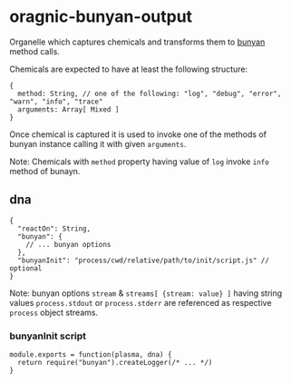 # oragnic-bunyan-output

Organelle which captures chemicals and transforms them to [bunyan](https://github.com/trentm/node-bunyan) method calls.

Chemicals are expected to have at least the following structure:

    {
      method: String, // one of the following: "log", "debug", "error", "warn", "info", "trace"
      arguments: Array[ Mixed ]
    }

Once chemical is captured it is used to invoke one of the methods of bunyan instance calling it with given `arguments`. 

Note: Chemicals with `method` property having value of `log` invoke `info` method of bunayn.

## dna

    {
      "reactOn": String,
      "bunyan": {
        // ... bunyan options
      },
      "bunyanInit": "process/cwd/relative/path/to/init/script.js" // optional
    }

Note: bunyan options `stream` & `streams[ {stream: value} ]` having string values `process.stdout` or `process.stderr` are referenced as respective `process` object streams.

### bunyanInit script 

    module.exports = function(plasma, dna) {
      return require("bunyan").createLogger(/* ... */)
    }